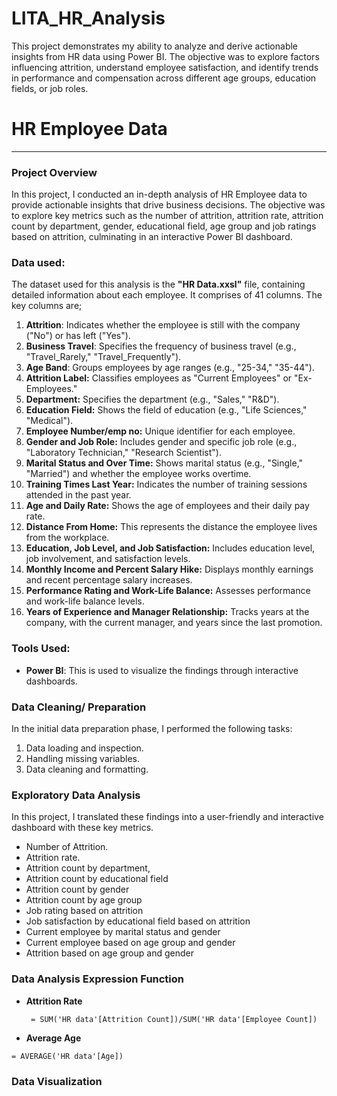 # LITA_HR_Analysis
This project demonstrates my ability to analyze and derive actionable insights from HR data using Power BI. The objective was to explore factors influencing attrition, understand employee satisfaction, and identify trends in performance and compensation across different age groups, education fields, or job roles.

# HR Employee Data
---
### Project Overview
In this project, I conducted an in-depth analysis of HR Employee data to provide actionable insights that drive business decisions. The objective was to explore key metrics such as the number of attrition, attrition rate, attrition count by department, gender, educational field, age group and job ratings based on attrition, culminating in an interactive Power BI dashboard. 

### Data used:
The dataset used for this analysis is the **"HR Data.xxsl"** file, containing detailed information about each employee. It comprises of 41 columns. The key columns are;

1. **Attrition**: Indicates whether the employee is still with the company ("No") or has left ("Yes").
2. **Business Travel**: Specifies the frequency of business travel (e.g., "Travel_Rarely," "Travel_Frequently").
3. **Age Band**: Groups employees by age ranges (e.g., "25-34," "35-44").
4. **Attrition Label:** Classifies employees as "Current Employees" or "Ex-Employees."
5. **Department:** Specifies the department (e.g., "Sales," "R&D").
6. **Education Field:** Shows the field of education (e.g., "Life Sciences," "Medical").
7. **Employee Number/emp no:** Unique identifier for each employee.
8. **Gender and Job Role:** Includes gender and specific job role (e.g., "Laboratory Technician," "Research Scientist").
9. **Marital Status and Over Time:** Shows marital status (e.g., "Single," "Married") and whether the employee works overtime.
10. **Training Times Last Year:** Indicates the number of training sessions attended in the past year.
11. **Age and Daily Rate:** Shows the age of employees and their daily pay rate.
12. **Distance From Home:** This represents the distance the employee lives from the workplace.
13. **Education, Job Level, and Job Satisfaction:** Includes education level, job involvement, and satisfaction levels.
14. **Monthly Income and Percent Salary Hike:** Displays monthly earnings and recent percentage salary increases.
15. **Performance Rating and Work-Life Balance:** Assesses performance and work-life balance levels.
16. **Years of Experience and Manager Relationship:** Tracks years at the company, with the current manager, and years since the last promotion.

### Tools Used:
- **Power BI**: This is used to visualize the findings through interactive dashboards.

### Data Cleaning/ Preparation
In the initial data preparation phase, I performed the following tasks:
1. Data loading and inspection.
2. Handling missing variables.
3. Data cleaning and formatting.

### Exploratory Data Analysis
In this project, I translated these findings into a user-friendly and interactive dashboard with these key metrics.
- Number of Attrition.
- Attrition rate.
- Attrition count by department,
- Attrition count by educational field
- Attrition count by gender
- Attrition count by age group
- Job rating based on attrition
- Job satisfaction by educational field based on attrition
- Current employee by marital status and gender
- Current employee based on age group and gender
- Attrition based on age group and gender
  
### Data Analysis Expression Function
- **Attrition Rate**
  ```DAX
   = SUM('HR data'[Attrition Count])/SUM('HR data'[Employee Count])
  ```

- **Average Age**
```DAX
= AVERAGE('HR data'[Age])
```

### Data Visualization

